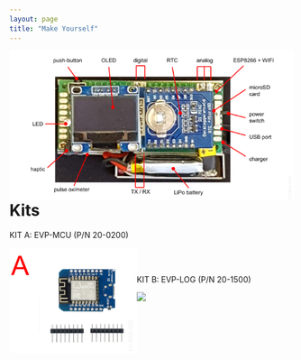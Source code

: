 ```yaml
---
layout: page
title: "Make Yourself"
---
```


<img style="float: left;" src="/photos/LV-IMG-016 20-0000 Elvee Pulse v5 - Caracteristicas.png">
<br/><br/>

<h1>Kits</h1>

KIT A: EVP-MCU (P/N 20-0200)

<img style="float: left;" src="/photos/LV-IMG-029-v2 20-0200 kit A parts.png">
<br/><br/>

KIT B: EVP-LOG (P/N 20-1500)

<img style="float: left;" src="/photos/LV-IMG-030 20-1500 kit B parts.png">
<br/><br/>